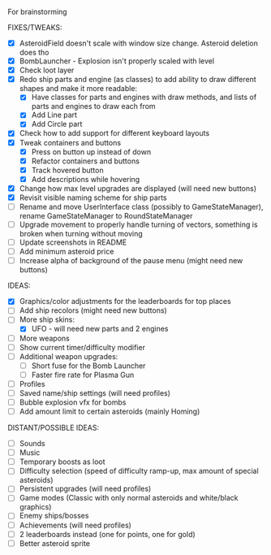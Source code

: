 For brainstorming

FIXES/TWEAKS:
- [x] AsteroidField doesn't scale with window size change. Asteroid deletion does tho
- [x] BombLauncher - Explosion isn't properly scaled with level
- [x] Check loot layer
- [x] Redo ship parts and engine (as classes) to add ability to draw different shapes and make it more readable:
    - [x] Have classes for parts and engines with draw methods, and lists of parts and engines to draw each from
    - [x] Add Line part
    - [x] Add Circle part
- [x] Check how to add support for different keyboard layouts
- [x] Tweak containers and buttons
    - [x] Press on button up instead of down
    - [x] Refactor containers and buttons
    - [x] Track hovered button
    - [x] Add descriptions while hovering
- [x] Change how max level upgrades are displayed (will need new buttons)
- [x] Revisit visible naming scheme for ship parts
- [ ] Rename and move UserInterface class (possibly to GameStateManager), rename GameStateManager to RoundStateManager
- [ ] Upgrade movement to properly handle turning of vectors, something is broken when turning without moving
- [ ] Update screenshots in README
- [ ] Add minimum asteroid price
- [ ] Increase alpha of background of the pause menu (might need new buttons)

IDEAS:
- [x] Graphics/color adjustments for the leaderboards for top places
- [ ] Add ship recolors (might need new buttons)
- [ ] More ship skins:
    - [x] UFO - will need new parts and 2 engines
- [ ] More weapons
- [ ] Show current timer/difficulty modifier
- [ ] Additional weapon upgrades:
    - [ ] Short fuse for the Bomb Launcher
    - [ ] Faster fire rate for Plasma Gun
- [ ] Profiles
- [ ] Saved name/ship settings (will need profiles)
- [ ] Bubble explosion vfx for bombs
- [ ] Add amount limit to certain asteroids (mainly Homing)

DISTANT/POSSIBLE IDEAS:
- [ ] Sounds
- [ ] Music
- [ ] Temporary boosts as loot
- [ ] Difficulty selection (speed of difficulty ramp-up, max amount of special asteroids)
- [ ] Persistent upgrades (will need profiles)
- [ ] Game modes (Classic with only normal asteroids and white/black graphics)
- [ ] Enemy ships/bosses
- [ ] Achievements (will need profiles)
- [ ] 2 leaderboards instead (one for points, one for gold)
- [ ] Better asteroid sprite
